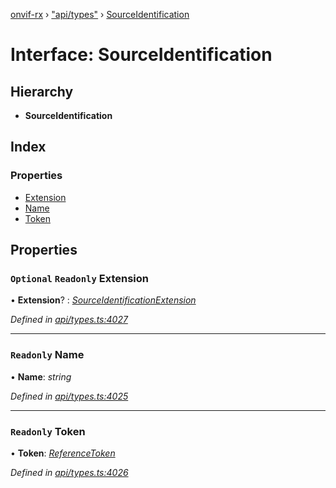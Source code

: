 [onvif-rx](../README.md) › ["api/types"](../modules/_api_types_.md) › [SourceIdentification](_api_types_.sourceidentification.md)

# Interface: SourceIdentification

## Hierarchy

* **SourceIdentification**

## Index

### Properties

* [Extension](_api_types_.sourceidentification.md#optional-readonly-extension)
* [Name](_api_types_.sourceidentification.md#readonly-name)
* [Token](_api_types_.sourceidentification.md#readonly-token)

## Properties

### `Optional` `Readonly` Extension

• **Extension**? : *[SourceIdentificationExtension](_api_types_.sourceidentificationextension.md)*

*Defined in [api/types.ts:4027](https://github.com/patrickmichalina/onvif-rx/blob/3e9b152/src/api/types.ts#L4027)*

___

### `Readonly` Name

• **Name**: *string*

*Defined in [api/types.ts:4025](https://github.com/patrickmichalina/onvif-rx/blob/3e9b152/src/api/types.ts#L4025)*

___

### `Readonly` Token

• **Token**: *[ReferenceToken](../modules/_api_types_.md#referencetoken)*

*Defined in [api/types.ts:4026](https://github.com/patrickmichalina/onvif-rx/blob/3e9b152/src/api/types.ts#L4026)*
